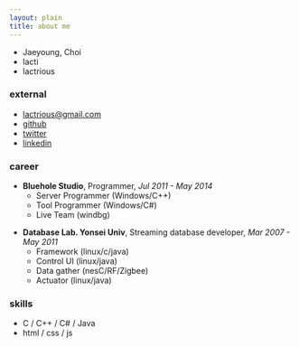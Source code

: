 ```yaml
---
layout: plain
title: about me
---
```


* Jaeyoung, Choi
* lacti
* lactrious

### external

* [lactrious@gmail.com](mailto:lactrious@gmail.com)
* [github](https://github.com/lacti)
* [twitter](https://twitter.com/lacti)
* [linkedin](http://www.linkedin.com/pub/jaeyoung-choi/99/243/861)

### career

* **Bluehole Studio**, Programmer, *Jul 2011 - May 2014*
	* Server Programmer (Windows/C++)
	* Tool Programmer (Windows/C#)
	* Live Team (windbg)
- **Database Lab. Yonsei Univ**, Streaming database developer, *Mar 2007 - May 2011*
	- Framework (linux/c/java)
	- Control UI (linux/java)
	- Data gather (nesC/RF/Zigbee)
	- Actuator (linux/java)

### skills

* C / C++ / C# / Java
* html / css / js

